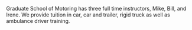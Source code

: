 Graduate School of Motoring has three full time instructors, Mike, Bill, and Irene. We provide tuition in car, car and trailer, rigid truck as well as ambulance driver training.
